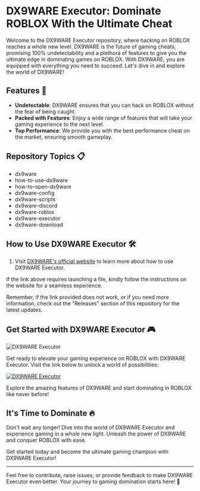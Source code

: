 # DX9WARE Executor: Dominate ROBLOX With the Ultimate Cheat

Welcome to the DX9WARE Executor repository, where hacking on ROBLOX reaches a whole new level. DX9WARE is the future of gaming cheats, promising 100% undetectability and a plethora of features to give you the ultimate edge in dominating games on ROBLOX. With DX9WARE, you are equipped with everything you need to succeed. Let's dive in and explore the world of DX9WARE!

## Features 🚀
- **Undetectable**: DX9WARE ensures that you can hack on ROBLOX without the fear of being caught.
- **Packed with Features**: Enjoy a wide range of features that will take your gaming experience to the next level.
- **Top Performance**: We provide you with the best performance cheat on the market, ensuring smooth gameplay.

## Repository Topics 📋
- dx9ware
- how-to-use-dx9ware
- how-to-open-dx9ware
- dx9ware-config
- dx9ware-scripts
- dx9ware-discord
- dx9ware-roblox
- dx9ware-executor
- dx9ware-download

## How to Use DX9WARE Executor 🛠️
1. Visit [DX9WARE's official website](https://dx9ware.org) to learn more about how to use DX9WARE Executor.
   
If the link above requires launching a file, kindly follow the instructions on the website for a seamless experience.

Remember, if the link provided does not work, or if you need more information, check out the "Releases" section of this repository for the latest updates.

## Get Started with DX9WARE Executor 🎮
![DX9WARE Executor](https://via.placeholder.com/600x300)

Get ready to elevate your gaming experience on ROBLOX with DX9WARE Executor. Visit the link below to unlock a world of possibilities:

[![DX9WARE Executor](https://img.shields.io/badge/Get%20Started-DX9WARE%20Executor-blue)](https://dx9ware.org)

Explore the amazing features of DX9WARE and start dominating in ROBLOX like never before!

## It's Time to Dominate 🔥
Don't wait any longer! Dive into the world of DX9WARE Executor and experience gaming in a whole new light. Unleash the power of DX9WARE and conquer ROBLOX with ease.

Get started today and become the ultimate gaming champion with DX9WARE Executor!

--- 

Feel free to contribute, raise issues, or provide feedback to make DX9WARE Executor even better. Your journey to gaming domination starts here! 🎉